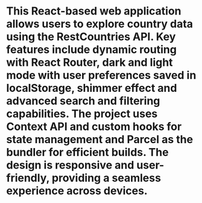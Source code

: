 # This React-based web application allows users to explore country data using the RestCountries API. Key features include dynamic routing with React Router, dark and light mode with user preferences saved in localStorage, shimmer effect and advanced search and filtering capabilities. The project uses Context API and custom hooks for state management and Parcel as the bundler for efficient builds. The design is responsive and user-friendly, providing a seamless experience across devices.

